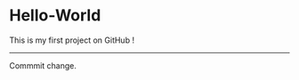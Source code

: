 # Hello-World
This is my first project on GitHub !

--------------------------------------------
Commmit change.
